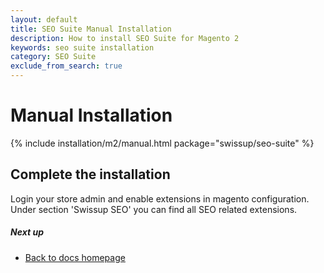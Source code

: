 ```yaml
---
layout: default
title: SEO Suite Manual Installation
description: How to install SEO Suite for Magento 2
keywords: seo suite installation
category: SEO Suite
exclude_from_search: true
---
```


# Manual Installation

{% include installation/m2/manual.html package="swissup/seo-suite" %}

## Complete the installation

Login your store admin and enable extensions in magento configuration. Under
section 'Swissup SEO' you can find all SEO related extensions.

##### Next up

 -  [Back to docs homepage](/m2/extensions/seo-suite)
